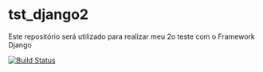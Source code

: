 # tst_django2
Este repositório será utilizado para realizar meu 2o teste com o Framework Django

[![Build Status](https://travis-ci.org/romilsonlemes/tst_django2.svg?branch=master)](https://travis-ci.org/romilsonlemes/tst_django2)
